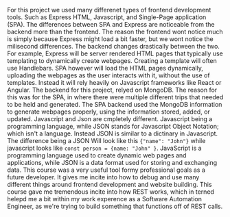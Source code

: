 For this project we used many differenet types of frontend development tools. Such as Express HTML, Javascript, and Single-Page application (SPA). The differences between SPA and Express are noticeable from the backend more than the frontend. The reason the frontend wont notice much is simply because Express might load a bit faster, but we wont notice the milisecond differences. The backend changes drastically between the two. For example, Express will be server rendered HTML pages that typically use templating to dynamically create webpages. Creating a template will often use Handlebars. SPA however will load the HTML pages dynamically, uploading the webpages as the user interacts with it, without the use of templates. Instead it will rely heavily on Javascript frameworks like React or Angular. The backend for this project, relyed on MongoDB. The reason for this was for the SPA, in where there were multiple different trips that needed to be held and generated. The SPA backend used the MongoDB information to generate webpages properly, using the information stored, added, or updated.
  Javascript and Json are cmpletely different. Javascript being a programming language, while JSON stands for Javascript Object Notation; which isn't a language. Instead JSON is similar to a dictinary in Javascript. The difference being a JSON Will look like this `{"name": "John"}` while javascript looks like `const person = {name: "John" }`. JavaScript is a programming language used to create dynamic web pages and applications, while JSON is a data format used for storing and exchanging data.
This course was a very useful tool formy professional goals as a future developer. It gives me incite into how to debug and use many different things around frontend development and website building. This course gave me tremendous incite into how REST works, which in terned helepd me a bit within my work experence as a Software Automation Engineer, as we're trying to build something that functions off of REST calls.
